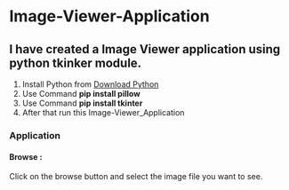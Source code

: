 # Image-Viewer-Application
<h2>I have created a Image Viewer application using python tkinker module.</h2>
<ol>
<li>Install Python from <a href='https://www.python.org/downloads/' target='_blanck'>Download Python</a></li>
<li> Use Command <b>pip install pillow </b></li>
 <li> Use Command <b>pip install tkinter </b></li>
<li> After that run this Image-Viewer_Application </li>
  
</ol>
<h3>Application</h3>
<h4>Browse : </h4>
<p>Click on the browse button and select the image file you want to see.</p>
